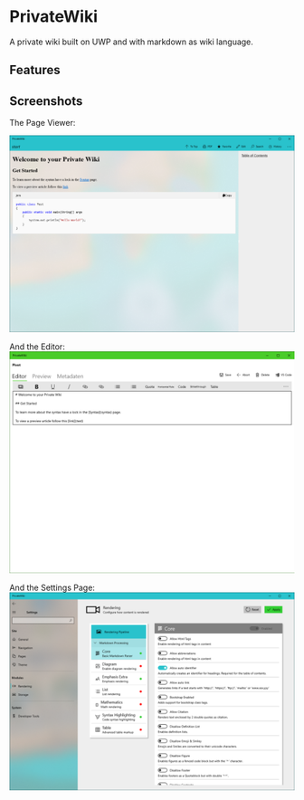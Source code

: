 # PrivateWiki

A private wiki built on UWP and with markdown as wiki language.

## Features

## Screenshots

The Page Viewer:

![Page Viewer](Images/PrivateWiki_Viewer.png)

And the Editor:
![Page Editor](Images/PrivateWiki_Editor.png)

And the Settings Page:
![Settings Page](Images/PrivateWiki_Settings_Rendering.png)